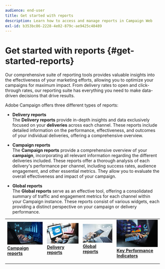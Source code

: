 ```yaml
---
audience: end-user
title: Get started with reports
description: Learn how to access and manage reports in Campaign Web
exl-id: b353bc86-2228-4e02-879c-ae9425c48489
---
```

# Get started with reports {#get-started-reports}

Our comprehensive suite of reporting tools provides valuable insights into the effectiveness of your marketing efforts, allowing you to optimize your campaigns for maximum impact. From delivery rates to open and click-through rates, our reporting suite has everything you need to make data-driven decisions that drive results.​

Adobe Campaign offers three different types of reports:

* **Delivery reports**  
    The **Delivery reports** provide in-depth insights and data exclusively focused on your **deliveries** across each channel. These reports include detailed information on the performance, effectiveness, and outcomes of your individual deliveries, offering a comprehensive overview.

* **Campaign reports**  
    The **Campaign reports** provide a comprehensive overview of your **campaign**, incorporating all relevant information regarding the different deliveries included. These reports offer a thorough analysis of each delivery's performance per channel, including success rates, audience engagement, and other essential metrics. They allow you to evaluate the overall effectiveness and impact of your campaign.

* **Global reports**  
    The **Global reports** serve as an effective tool, offering a consolidated summary of traffic and engagement metrics for each channel within your Campaign instance. These reports consist of various widgets, each providing a distinct perspective on your campaign or delivery performance.

<table style="table-layout:fixed"><tr style="border: 0;">
<td>
<a href="campaign-reports.md">
<img alt="[Campaign reports overview]" src="assets/do-not-localize/campaign_report.jpeg">
</a>
<div>
<a href="campaign-reports.md"><strong>Campaign reports</strong></a>
</div>
<p>
</td>
<td>
<a href="delivery-reports.md">
<img alt="[Delivery reports insights]" src="assets/do-not-localize/email_report.jpeg">
</a>
<div><a href="delivery-reports.md"><strong>Delivery reports</strong>
</div>
<p>
</td>
<td>
<a href="global-reports.md">
<img alt="[Global reports summary]" src="assets/do-not-localize/push_report.jpeg">
</a>
<div>
<a href="global-reports.md"><strong>Global reports</strong></a>
</div>
<p></td>
<td>
<a href="kpis.md">
<img alt="[Key Performance Indicators overview]" src="assets/do-not-localize/kpis.jpeg">
</a>
<div>
<a href="kpis.md"><strong>Key Performance Indicators</strong></a>
</div>
<p>
</td>
</tr></table>
